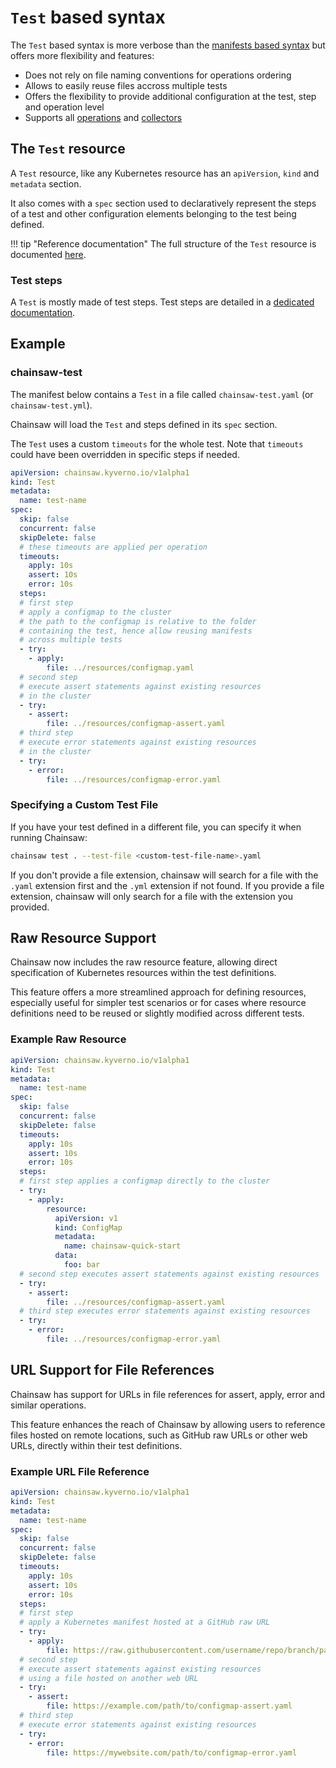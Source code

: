 # `Test` based syntax

The `Test` based syntax is more verbose than the [manifests based syntax](./manifests-based.md) but offers more flexibility and features:

- Does not rely on file naming conventions for operations ordering
- Allows to easily reuse files accross multiple tests
- Offers the flexibility to provide additional configuration at the test, step and operation level
- Supports all [operations](../operations/index.md) and [collectors](../collectors/index.md)

## The `Test` resource

A `Test` resource, like any Kubernetes resource has an `apiVersion`, `kind` and `metadata` section.

It also comes with a `spec` section used to declaratively represent the steps of a test and other configuration elements belonging to the test being defined.

!!! tip "Reference documentation"
    The full structure of the `Test` resource is documented [here](../apis/chainsaw.v1alpha1.md#chainsaw-kyverno-io-v1alpha1-Test).

### Test steps

A `Test` is mostly made of test steps. Test steps are detailed in a [dedicated documentation](../steps/index.md).

## Example

### chainsaw-test

The manifest below contains a `Test` in a file called `chainsaw-test.yaml` (or `chainsaw-test.yml`).

Chainsaw will load the `Test` and steps defined in its `spec` section.

The `Test` uses a custom `timeouts` for the whole test. Note that `timeouts` could have been overridden in specific steps if needed.

```yaml
apiVersion: chainsaw.kyverno.io/v1alpha1
kind: Test
metadata:
  name: test-name
spec:
  skip: false
  concurrent: false
  skipDelete: false
  # these timeouts are applied per operation
  timeouts:
    apply: 10s
    assert: 10s
    error: 10s
  steps:
  # first step
  # apply a configmap to the cluster
  # the path to the configmap is relative to the folder
  # containing the test, hence allow reusing manifests
  # across multiple tests
  - try:
    - apply:
        file: ../resources/configmap.yaml
  # second step
  # execute assert statements against existing resources
  # in the cluster
  - try:
    - assert:
        file: ../resources/configmap-assert.yaml
  # third step
  # execute error statements against existing resources
  # in the cluster
  - try:
    - error:
        file: ../resources/configmap-error.yaml
```

### Specifying a Custom Test File

If you have your test defined in a different file, you can specify it when running Chainsaw:

```bash
chainsaw test . --test-file <custom-test-file-name>.yaml
```

If you don't provide a file extension, chainsaw will search for a file with the `.yaml` extension first and the `.yml` extension if not found.
If you provide a file extension, chainsaw will only search for a file with the extension you provided.

## Raw Resource Support

Chainsaw now includes the raw resource feature, allowing direct specification of Kubernetes resources within the test definitions.

This feature offers a more streamlined approach for defining resources, especially useful for simpler test scenarios or for cases where resource definitions need to be reused or slightly modified across different tests.

### Example Raw Resource

```yaml
apiVersion: chainsaw.kyverno.io/v1alpha1
kind: Test
metadata:
  name: test-name
spec:
  skip: false
  concurrent: false
  skipDelete: false
  timeouts:
    apply: 10s
    assert: 10s
    error: 10s
  steps:
  # first step applies a configmap directly to the cluster
  - try:
    - apply:
        resource:
          apiVersion: v1
          kind: ConfigMap
          metadata:
            name: chainsaw-quick-start
          data:
            foo: bar
  # second step executes assert statements against existing resources
  - try:
    - assert:
        file: ../resources/configmap-assert.yaml
  # third step executes error statements against existing resources
  - try:
    - error:
        file: ../resources/configmap-error.yaml
```
## URL Support for File References

Chainsaw has support for URLs in file references for assert, apply, error and similar operations.

This feature enhances the reach of Chainsaw by allowing users to reference files hosted on remote locations, such as GitHub raw URLs or other web URLs, directly within their test definitions.

### Example URL File Reference

```yaml
apiVersion: chainsaw.kyverno.io/v1alpha1
kind: Test
metadata:
  name: test-name
spec:
  skip: false
  concurrent: false
  skipDelete: false
  timeouts:
    apply: 10s
    assert: 10s
    error: 10s
  steps:
  # first step
  # apply a Kubernetes manifest hosted at a GitHub raw URL
  - try:
    - apply:
        file: https://raw.githubusercontent.com/username/repo/branch/path/to/configmap.yaml
  # second step
  # execute assert statements against existing resources
  # using a file hosted on another web URL
  - try:
    - assert:
        file: https://example.com/path/to/configmap-assert.yaml
  # third step
  # execute error statements against existing resources
  - try:
    - error:
        file: https://mywebsite.com/path/to/configmap-error.yaml
```
